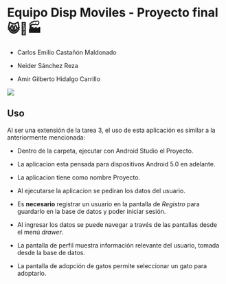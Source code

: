 # **Equipo Disp Moviles - Proyecto final** 😸📱🏭

- Carlos Emilio Castañón Maldonado  

- Neider Sánchez Reza

- Amir Gilberto Hidalgo Carrillo

[![](https://media.tenor.com/7_fyuUj-_BkAAAAC/bongo-cat.gif)](https://www.youtube.com/watch?v=btPJPFnesV4)

## **Uso**
Al ser una extensión de la tarea 3, el uso de esta aplicación es similar a la anteriormente mencionada:
- Dentro de la carpeta, ejecutar con Android Studio el Proyecto.
- La aplicacion esta pensada para dispositivos Android 5.0 en adelante.
- La aplicacion tiene como nombre Proyecto.

- Al ejecutarse la aplicacion se pediran los datos del usuario.
- Es **necesario** registrar un usuario en la pantalla de _Registro_ para guardarlo en la base de datos y poder iniciar sesión.
- Al ingresar los datos se puede navegar a través de las pantallas desde el menú _drawer_.
- La pantalla de perfil muestra información relevante del usuario, tomada desde la base de datos.
- La pantalla de adopción de gatos permite seleccionar un gato para adoptarlo.
